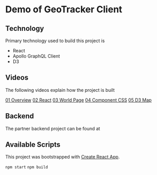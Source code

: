 # Demo of GeoTracker Client

## Technology

Primary technology used to build this project is

- React
- Apollo GraphQL Client
- D3

## Videos

The following videos explain how the project is built

[01 Overview](./videos/01-Overview.mp4)
[02 React](./videos/02-Reacy.mp4)
[03 World Page](./videos/03-WorldPage.mp4)
[04 Component CSS](./videos/04-ComponentCSS.mp4)
[05 D3 Map](./videos/05-D3Map.mp4)

## Backend

The partner backend project can be found at

## Available Scripts

This project was bootstrapped with [Create React App](https://github.com/facebook/create-react-app).

`npm start`
`npm build`
